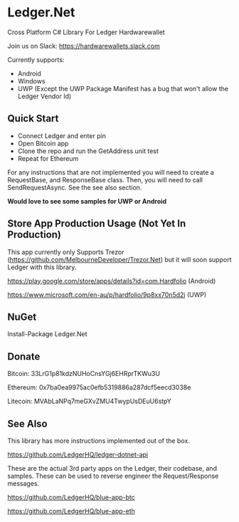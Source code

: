 # Ledger.Net
Cross Platform C# Library For Ledger Hardwarewallet

Join us on Slack:
https://hardwarewallets.slack.com

Currently supports:
* Android
* Windows
* UWP (Except the UWP Package Manifest has a bug that won't allow the Ledger Vendor Id)

## Quick Start

- Connect Ledger and enter pin
- Open Bitcoin app
- Clone the repo and run the GetAddress unit test
- Repeat for Ethereum

For any instructions that are not implemented you will need to create a RequestBase, and ResponseBase class. Then, you will need to call SendRequestAsync. See the see also section.

**Would love to see some samples for UWP or Android**

## Store App Production Usage (Not Yet In Production)

This app currently only Supports Trezor (https://github.com/MelbourneDeveloper/Trezor.Net) but it will soon support Ledger with this library.

https://play.google.com/store/apps/details?id=com.Hardfolio (Android)

https://www.microsoft.com/en-au/p/hardfolio/9p8xx70n5d2j (UWP)

## NuGet
Install-Package Ledger.Net

## Donate

Bitcoin: 33LrG1p81kdzNUHoCnsYGj6EHRprTKWu3U

Ethereum: 0x7ba0ea9975ac0efb5319886a287dcf5eecd3038e

Litecoin: MVAbLaNPq7meGXvZMU4TwypUsDEuU6stpY

## See Also

This library has more instructions implemented out of the box.

https://github.com/LedgerHQ/ledger-dotnet-api

 These are the actual 3rd party apps on the Ledger, their codebase, and samples. These can be used to reverse engineer the Request/Response messages.

https://github.com/LedgerHQ/blue-app-btc

https://github.com/LedgerHQ/blue-app-eth

